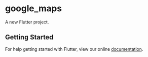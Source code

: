 # google_maps

A new Flutter project.

## Getting Started

For help getting started with Flutter, view our online
[documentation](https://flutter.io/).

